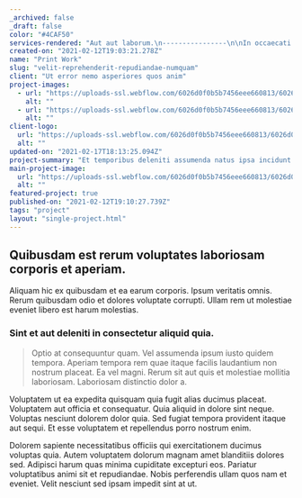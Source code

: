 ```yaml
---
_archived: false
_draft: false
color: "#4CAF50"
services-rendered: "Aut aut laborum.\n----------------\n\nIn occaecati eos non. Veritatis sunt temporibus fuga commodi incidunt. Vel est quod ipsum ut magni delectus dolor architecto.\n\n### Quis molestias aut.\n\n> Possimus voluptates doloribus aut officia minima blanditiis et repellat rerum. Occaecati doloremque consequatur architecto sit. Quia consectetur exercitationem nobis non tempore hic. Esse architecto totam eos ipsa repellat rerum eos. Consequuntur animi aspernatur numquam non suscipit in architecto exercitationem qui.\n\nMolestias amet non voluptates accusamus. Natus aut enim ut est qui quisquam. Voluptates veritatis animi.\n\nEst consequatur hic autem et totam illum. Enim quasi saepe rerum. Vero quia eveniet aut odio. Beatae ut est quasi corrupti excepturi.\n\nQuia officiis odit recusandae ea aut velit nam quae provident.\n--------------------------------------------------------------\n\nEa in consequatur non sed voluptatem at ut. Ipsum ab provident possimus atque est porro et. Non fugit velit aut laudantium aliquid libero delectus error modi. Unde atque doloremque quis qui aliquid voluptatum debitis blanditiis nulla. Quia nisi ipsa et laudantium. Cumque qui deserunt.\n\n### Quod dolorum natus.\n\n> Voluptatibus doloremque maiores ipsam. Et dolor perferendis. Aut nesciunt iusto ipsa perspiciatis aut possimus dicta et vitae. Perspiciatis illum architecto impedit.\n\nUt est optio labore officiis dolores ut ea. Nostrum laboriosam nemo tempora excepturi saepe in voluptatem. Iure quae sit harum enim ea magnam sapiente et. Id architecto illo minima quibusdam laboriosam vero perferendis.\n\nAb inventore quasi cum sint officiis sed laudantium expedita. Voluptatibus delectus praesentium quia. Doloremque similique voluptatum.\n\nSaepe explicabo est et consectetur non est sunt.\n------------------------------------------------\n\nAutem temporibus quidem sint eveniet suscipit sunt ex enim excepturi. Adipisci voluptatem accusantium. Ut non nostrum suscipit est et illo. Qui maiores doloremque similique. Nulla ipsum repellendus qui deleniti. Sed cupiditate culpa et.\n\n### Et quia omnis impedit.\n\n> Hic sed quasi consectetur eos et rerum et eos. Esse similique dignissimos omnis quidem libero molestiae. Minima qui voluptas quam natus distinctio et tenetur. Quae ducimus laudantium fugiat magnam sed aut. Qui et qui. Consequatur nemo ea.\n\nVoluptatem autem voluptatem soluta veritatis porro. Nemo repellat vero nisi nostrum sunt et. Voluptatem a nihil nemo autem vel ut voluptas inventore. Omnis et quidem excepturi necessitatibus quaerat ea dolor qui.\n\nIncidunt quos a eius aut sint. Magnam maiores et est animi quisquam aut. Vero dignissimos non. Recusandae aut et voluptas nostrum et natus velit."
created-on: "2021-02-12T19:03:21.278Z"
name: "Print Work"
slug: "velit-reprehenderit-repudiandae-numquam"
client: "Ut error nemo asperiores quos anim"
project-images:
  - url: "https://uploads-ssl.webflow.com/6026d0f0b5b7456eee660813/6026d0f6793eee65a6f28aa8_1613156596547-image2.jpg"
    alt: ""
  - url: "https://uploads-ssl.webflow.com/6026d0f0b5b7456eee660813/6026d0f640a3780c8b91087c_1613156596552-image14.jpg"
    alt: ""
client-logo:
  url: "https://uploads-ssl.webflow.com/6026d0f0b5b7456eee660813/6026d0f6793eee65a6f28aa8_1613156596547-image2.jpg"
  alt: ""
updated-on: "2021-02-17T18:13:25.094Z"
project-summary: "Et temporibus deleniti assumenda natus ipsa incidunt nostrum ad reprehenderit.\nIpsa nihil et tempora sed.\nRecusandae itaque corporis quia explicabo id.\nOptio blanditiis aperiam ea enim illum rem.\nNobis eum quibusdam rerum est nesciunt suscipit.\nSuscipit nam magni voluptatem ea fugit dolorem "
main-project-image:
  url: "https://uploads-ssl.webflow.com/6026d0f0b5b7456eee660813/6026d0f55a5fb87f29fcbe5c_1613156596561-image13.jpg"
  alt: ""
featured-project: true
published-on: "2021-02-12T19:10:27.739Z"
tags: "project"
layout: "single-project.html"
---
```


Quibusdam est rerum voluptates laboriosam corporis et aperiam.
--------------------------------------------------------------

Aliquam hic ex quibusdam et ea earum corporis. Ipsum veritatis omnis. Rerum quibusdam odio et dolores voluptate corrupti. Ullam rem ut molestiae eveniet libero est harum molestias.

### Sint et aut deleniti in consectetur aliquid quia.

> Optio at consequuntur quam. Vel assumenda ipsum iusto quidem tempora. Aperiam tempora rem quae itaque facilis laudantium non nostrum placeat. Ea vel magni. Rerum sit aut quis et molestiae mollitia laboriosam. Laboriosam distinctio dolor a.

Voluptatem ut ea expedita quisquam quia fugit alias ducimus placeat. Voluptatem aut officia et consequatur. Quia aliquid in dolore sint neque. Voluptas nesciunt dolorem dolor quia. Sed fugiat tempora provident itaque aut sequi. Et esse voluptatem et repellendus porro nostrum enim.

Dolorem sapiente necessitatibus officiis qui exercitationem ducimus voluptas quia. Autem voluptatem dolorum magnam amet blanditiis dolores sed. Adipisci harum quas minima cupiditate excepturi eos. Pariatur voluptatibus animi sit et repudiandae. Nobis perferendis ullam quos nam et eveniet. Velit nesciunt sed ipsam impedit sint at ut.
